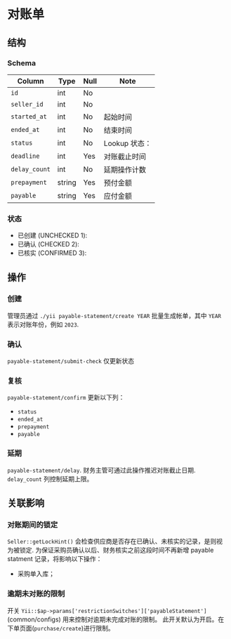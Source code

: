# 对账单

结构
---------------------------------------------------------------------
### Schema
Column                              | Type      | Null | Note
------------------------------------|-----------|------|-------
`id`                                | int       | No   | 
`seller_id`                         | int       | No   | 
`started_at`                        | int       | No   | 起始时间 
`ended_at`                          | int       | No   | 结束时间
`status`                            | int       | No   | Lookup 状态：
`deadline`                          | int       | Yes  | 对账截止时间
`delay_count`                       | int       | No   | 延期操作计数
`prepayment`                        | string    | Yes  | 预付金额
`payable`                           | string    | Yes  | 应付金额

### 状态
- 已创建 (UNCHECKED 1): 
- 已确认 (CHECKED 2):
- 已核实 (CONFIRMED 3):

操作
---------------------------------------------------------------------
### 创建
管理员通过 `./yii payable-statement/create YEAR` 批量生成帐单，其中 `YEAR`
表示对账年份，例如 `2023`.
### 确认
`payable-statement/submit-check` 仅更新状态
### 复核
`payable-statement/confirm` 更新以下列：

- `status`
- `ended_at`
- `prepayment`
- `payable`

### 延期
`payable-statement/delay`. 财务主管可通过此操作推迟对账截止日期. `delay_count` 列控制延期上限。

关联影响
---------------------------------------------------------------------

### 对账期间的锁定

`Seller::getLockHint()` 会检查供应商是否存在已确认、未核实的记录，是则视为被锁定. 为保证采购员确认以后、财务核实之前这段时间不再新增 payable statment 记录，将影响以下操作：

- 采购单入库；

### 逾期未对账的限制

开关 `Yii::$ap->params['restrictionSwitches']['payableStatement']` (common/configs) 用来控制对逾期未完成对账的限制。
此开关默认为开启。在下单页面(`purchase/create`)进行限制。
